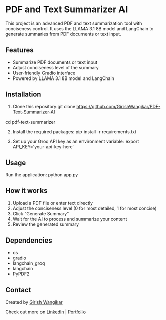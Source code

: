 # PDF and Text Summarizer AI

This project is an advanced PDF and text summarization tool with conciseness control. It uses the LLAMA 3.1 8B model and LangChain to generate summaries from PDF documents or text input.

## Features

- Summarize PDF documents or text input
- Adjust conciseness level of the summary
- User-friendly Gradio interface
- Powered by LLAMA 3.1 8B model and LangChain

## Installation

1. Clone this repository:git clone https://github.com/GirishWangikar/PDF-Text-Summarizer-AI

cd pdf-text-summarizer

2. Install the required packages:
pip install -r requirements.txt

3. Set up your Groq API key as an environment variable:
export API_KEY='your-api-key-here'

## Usage
Run the application:
python app.py

## How it works
1. Upload a PDF file or enter text directly
2. Adjust the conciseness level (0 for most detailed, 1 for most concise)
3. Click "Generate Summary"
4. Wait for the AI to process and summarize your content
5. Review the generated summary

## Dependencies
- os
- gradio
- langchain_groq
- langchain
- PyPDF2


## Contact

Created by [Girish Wangikar](https://www.linkedin.com/in/girish-wangikar/)

Check out more on [LinkedIn](https://www.linkedin.com/in/girish-wangikar/) | [Portfolio](https://girishwangikar.github.io/Girish_Wangikar_Portfolio.github.io/)
